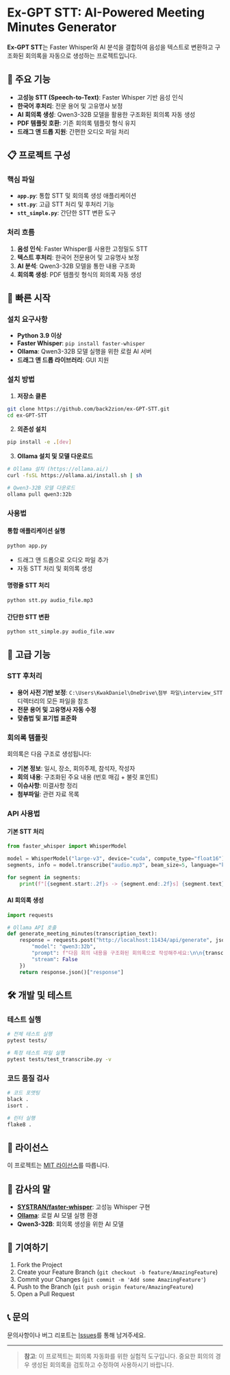 # Ex-GPT STT: AI-Powered Meeting Minutes Generator

**Ex-GPT STT**는 Faster Whisper와 AI 분석을 결합하여 음성을 텍스트로 변환하고 구조화된 회의록을 자동으로 생성하는 프로젝트입니다.

## 🌟 주요 기능

- **고성능 STT (Speech-to-Text)**: Faster Whisper 기반 음성 인식
- **한국어 후처리**: 전문 용어 및 고유명사 보정
- **AI 회의록 생성**: Qwen3-32B 모델을 활용한 구조화된 회의록 자동 생성
- **PDF 템플릿 호환**: 기존 회의록 템플릿 형식 유지
- **드래그 앤 드롭 지원**: 간편한 오디오 파일 처리

## 📋 프로젝트 구성

### 핵심 파일
- **`app.py`**: 통합 STT 및 회의록 생성 애플리케이션
- **`stt.py`**: 고급 STT 처리 및 후처리 기능
- **`stt_simple.py`**: 간단한 STT 변환 도구

### 처리 흐름
1. **음성 인식**: Faster Whisper를 사용한 고정밀도 STT
2. **텍스트 후처리**: 한국어 전문용어 및 고유명사 보정
3. **AI 분석**: Qwen3-32B 모델을 통한 내용 구조화
4. **회의록 생성**: PDF 템플릿 형식의 회의록 자동 생성


## 🚀 빠른 시작

### 설치 요구사항

* **Python 3.9 이상**
* **Faster Whisper**: `pip install faster-whisper`
* **Ollama**: Qwen3-32B 모델 실행을 위한 로컬 AI 서버
* **드래그 앤 드롭 라이브러리**: GUI 지원

### 설치 방법

1. **저장소 클론**
```bash
git clone https://github.com/back2zion/ex-GPT-STT.git
cd ex-GPT-STT
```

2. **의존성 설치**
```bash
pip install -e .[dev]
```

3. **Ollama 설치 및 모델 다운로드**
```bash
# Ollama 설치 (https://ollama.ai/)
curl -fsSL https://ollama.ai/install.sh | sh

# Qwen3-32B 모델 다운로드
ollama pull qwen3:32b
```

### 사용법

#### 통합 애플리케이션 실행
```bash
python app.py
```
- 드래그 앤 드롭으로 오디오 파일 추가
- 자동 STT 처리 및 회의록 생성

#### 명령줄 STT 처리
```bash
python stt.py audio_file.mp3
```

#### 간단한 STT 변환
```bash
python stt_simple.py audio_file.wav
```

## 🔧 고급 기능

### STT 후처리
- **용어 사전 기반 보정**: `C:\Users\KwakDaniel\OneDrive\첨부 파일\interview_STT` 디렉터리의 모든 파일을 참조
- **전문 용어 및 고유명사 자동 수정**
- **맞춤법 및 표기법 표준화**

### 회의록 템플릿
회의록은 다음 구조로 생성됩니다:
- **기본 정보**: 일시, 장소, 회의주제, 참석자, 작성자
- **회의 내용**: 구조화된 주요 내용 (번호 매김 + 불릿 포인트)
- **이슈사항**: 미결사항 정리
- **첨부파일**: 관련 자료 목록

### API 사용법

#### 기본 STT 처리
```python
from faster_whisper import WhisperModel

model = WhisperModel("large-v3", device="cuda", compute_type="float16")
segments, info = model.transcribe("audio.mp3", beam_size=5, language="ko")

for segment in segments:
    print(f"[{segment.start:.2f}s -> {segment.end:.2f}s] {segment.text}")
```

#### AI 회의록 생성
```python
import requests

# Ollama API 호출
def generate_meeting_minutes(transcription_text):
    response = requests.post("http://localhost:11434/api/generate", json={
        "model": "qwen3:32b",
        "prompt": f"다음 회의 내용을 구조화된 회의록으로 작성해주세요:\n\n{transcription_text}",
        "stream": False
    })
    return response.json()["response"]
```

## 🛠 개발 및 테스트

### 테스트 실행
```bash
# 전체 테스트 실행
pytest tests/

# 특정 테스트 파일 실행
pytest tests/test_transcribe.py -v
```

### 코드 품질 검사
```bash
# 코드 포맷팅
black .
isort .

# 린터 실행
flake8 .
```

## 📝 라이선스

이 프로젝트는 [MIT 라이선스](LICENSE)를 따릅니다.

## 🙏 감사의 말

- **[SYSTRAN/faster-whisper](https://github.com/SYSTRAN/faster-whisper)**: 고성능 Whisper 구현
- **[Ollama](https://ollama.ai/)**: 로컬 AI 모델 실행 환경
- **Qwen3-32B**: 회의록 생성을 위한 AI 모델

## 🤝 기여하기

1. Fork the Project
2. Create your Feature Branch (`git checkout -b feature/AmazingFeature`)
3. Commit your Changes (`git commit -m 'Add some AmazingFeature'`)
4. Push to the Branch (`git push origin feature/AmazingFeature`)
5. Open a Pull Request

## 📞 문의

문의사항이나 버그 리포트는 [Issues](https://github.com/back2zion/ex-GPT-STT/issues)를 통해 남겨주세요.

---

> **참고**: 이 프로젝트는 회의록 자동화를 위한 실험적 도구입니다. 중요한 회의의 경우 생성된 회의록을 검토하고 수정하여 사용하시기 바랍니다.
